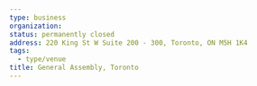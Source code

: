 ```yaml
---
type: business
organization:
status: permanently closed
address: 220 King St W Suite 200 - 300, Toronto, ON M5H 1K4
tags:
  - type/venue
title: General Assembly, Toronto
---
```


